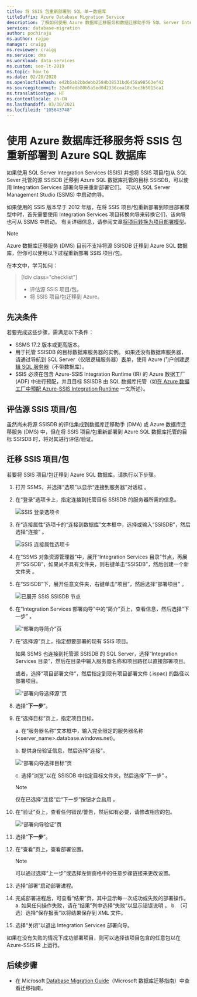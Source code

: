 ```yaml
---
title: 将 SSIS 包重新部署到 SQL 单一数据库
titleSuffix: Azure Database Migration Service
description: 了解如何使用 Azure 数据库迁移服务和数据迁移助手将 SQL Server Integration Services 包和项目迁移或重新部署到 Azure SQL 数据库单一数据库。
services: database-migration
author: pochiraju
ms.author: rajpo
manager: craigg
ms.reviewer: craigg
ms.service: dms
ms.workload: data-services
ms.custom: seo-lt-2019
ms.topic: how-to
ms.date: 02/20/2020
ms.openlocfilehash: e42b5ab2bbdebb2584b38531bd6458a98563ef42
ms.sourcegitcommit: 32e0fedb80b5a5ed0d2336cea18c3ec3b5015ca1
ms.translationtype: HT
ms.contentlocale: zh-CN
ms.lasthandoff: 03/30/2021
ms.locfileid: "105643748"
---
```

# <a name="redeploy-ssis-packages-to-azure-sql-database-with-azure-database-migration-service"></a>使用 Azure 数据库迁移服务将 SSIS 包重新部署到 Azure SQL 数据库

如果使用 SQL Server Integration Services (SSIS) 并想将 SSIS 项目/包从 SQL Sever 托管的源 SSISDB 迁移到 Azure SQL 数据库托管的目标 SSISDB，可以使用 Integration Services 部署向导来重新部署它们。 可以从 SQL Server Management Studio (SSMS) 中启动向导。

如果使用的 SSIS 版本早于 2012 年版，在将 SSIS 项目/包重新部署到项目部署模型中时，首先需要使用 Integration Services 项目转换向导来转换它们，该向导也可从 SSMS 中启动。 有关详细信息，请参阅文章[将项目转换为项目部署模型](/sql/integration-services/packages/deploy-integration-services-ssis-projects-and-packages#convert)。

> [!NOTE]
> Azure 数据库迁移服务 (DMS) 目前不支持将源 SSISDB 迁移到 Azure SQL 数据库，但你可以使用以下过程重新部署 SSIS 项目/包。

在本文中，学习如何：
> [!div class="checklist"]
>
> * 评估源 SSIS 项目/包。
> * 将 SSIS 项目/包迁移到 Azure。

## <a name="prerequisites"></a>先决条件

若要完成这些步骤，需满足以下条件：

* SSMS 17.2 版本或更高版本。
* 用于托管 SSISDB 的目标数据库服务器的实例。 如果还没有数据库服务器，请通过导航到 SQL Server（仅限逻辑服务器）[表单](https://ms.portal.azure.com/#create/Microsoft.SQLServer)，使用 Azure 门户创建[逻辑 SQL 服务器](../azure-sql/database/logical-servers.md)（不带数据库）。
* SSIS 必须在包含 Azure-SSIS Integration Runtime (IR) 的 Azure 数据工厂 (ADF) 中进行预配，并且目标 SSISDB 由 SQL 数据库托管（如[在 Azure 数据工厂中预配 Azure-SSIS Integration Runtime](../data-factory/tutorial-deploy-ssis-packages-azure.md) 一文所述）。

## <a name="assess-source-ssis-projectspackages"></a>评估源 SSIS 项目/包

虽然尚未将源 SSISDB 的评估集成到数据库迁移助手 (DMA) 或 Azure 数据库迁移服务 (DMS) 中，但在将 SSIS 项目/包重新部署到 Azure SQL 数据库托管的目标 SSISDB 时，将对其进行评估/验证。

## <a name="migrate-ssis-projectspackages"></a>迁移 SSIS 项目/包

若要将 SSIS 项目/包迁移到 Azure SQL 数据库，请执行以下步骤。

1. 打开 SSMS，并选择“选项”以显示“连接到服务器”对话框 。

2. 在“登录”选项卡上，指定连接到托管目标 SSISDB 的服务器所需的信息。

    ![SSIS 登录选项卡](media/how-to-migrate-ssis-packages/dms-ssis-login-tab.png)

3. 在“连接属性”选项卡的“连接到数据库”文本框中，选择或输入“SSISDB”，然后选择“连接”   。

    ![SSIS 连接属性选项卡](media/how-to-migrate-ssis-packages/dms-ssis-conncetion-properties-tab.png)

4. 在“SSMS 对象资源管理器”中，展开“Integration Services 目录”节点，再展开“SSISDB”，如果尚不具有文件夹，则右键单击“SSISDB”，然后创建一个新文件夹  。

5. 在“SSISDB”下，展开任意文件夹，右键单击“项目”，然后选择“部署项目”  。

    ![已展开 SSIS SSISDB 节点](media/how-to-migrate-ssis-packages/dms-ssis-ssisdb-node-expanded.png)

6. 在“Integration Services 部署向导”中的“简介”页上，查看信息，然后选择“下一步” 。

    ![“部署向导简介”页](media/how-to-migrate-ssis-packages/dms-deployment-wizard-introduction-page.png)

7. 在“选择源”页上，指定想要部署的现有 SSIS 项目。

    如果 SSMS 也连接到托管源 SSISDB 的 SQL Server，选择“Integration Services 目录”，然后在目录中输入服务器名称和项目路径以直接部署项目。

    或者，选择“项目部署文件”，然后指定到现有项目部署文件 (.ispac) 的路径以部署项目。

    ![“部署向导选择源”页](media/how-to-migrate-ssis-packages/dms-deployment-wizard-select-source-page.png)
 
8. 选择“**下一步**”。
9. 在“选择目标”页上，指定项目目标。

    a. 在“服务器名称”文本框中，输入完全限定的服务器名称 (<server_name>.database.windows.net)。

    b. 提供身份验证信息，然后选择“连接”。

    ![“部署向导选择目标”页](media/how-to-migrate-ssis-packages/dms-deployment-wizard-select-destination-page.png)

    c. 选择“浏览”以在 SSISDB 中指定目标文件夹，然后选择“下一步” 。

    > [!NOTE]
    > 仅在已选择“连接”后“下一步”按钮才会启用 。

10. 在“验证”页上，查看任何错误/警告，然后如有必要，请修改相应的包。

    ![“部署向导验证”页](media/how-to-migrate-ssis-packages/dms-deployment-wizard-validate-page.png)

11. 选择“**下一步**”。

12. 在“查看”页上，查看部署设置。

    > [!NOTE]
    > 可以通过选择“上一步”或选择左侧窗格中的任意步骤链接来更改设置。

13. 选择“部署”启动部署进程。

14. 完成部署进程后，可查看“结果”页，其中显示每一次成功或失败的部署操作。
    a. 如果任何操作失败，请在“结果”列中选择“失败”以显示错误说明 。
    b. （可选）选择“保存报表”以将结果保存到 XML 文件。

15. 选择“关闭”以退出 Integration Services 部署向导。

如果在没有失败的情况下成功部署项目，则可以选择该项目包含的任意包以在 Azure-SSIS IR 上运行。

## <a name="next-steps"></a>后续步骤

* 在 Microsoft [Database Migration Guide](https://datamigration.microsoft.com/)（Microsoft 数据库迁移指南）中查看迁移指南。
